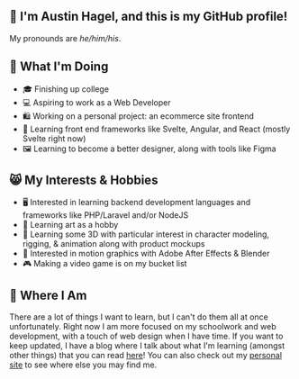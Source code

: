 <!--
**gmni-dev/gmni-dev** is a ✨ _special_ ✨ repository because its `README.md` (this file) appears on your GitHub profile.

Here are some ideas to get you started:

- 🔭 I’m currently working on ...
- 🌱 I’m currently learning ...
- 👯 I’m looking to collaborate on ...
- 🤔 I’m looking for help with ...
- 💬 Ask me about ...
- 📫 How to reach me: ...
- 😄 Pronouns: ...
- ⚡ Fun fact: ...
-->

## 👋 I'm Austin Hagel, and this is my GitHub profile!
My pronounds are _he/him/his_.

## 🤔 What I'm Doing

- 🎓 Finishing up college
- 💻 Aspiring to work as a Web Developer
- 🛍️ Working on a personal project: an ecommerce site frontend
- 🌲 Learning front end frameworks like Svelte, Angular, and React (mostly Svelte right now)
- 🖼️ Learning to become a better designer, along with tools like Figma

## 😸 My Interests & Hobbies

- 🖥️ Interested in learning backend development languages and frameworks like PHP/Laravel and/or NodeJS
- 🎨 Learning art as a hobby
- 🦾 Learning some 3D with particular interest in character modeling, rigging, & animation along with product mockups
- 🏃 Interested in motion graphics with Adobe After Effects & Blender
- 🎮 Making a video game is on my bucket list

## 📍 Where I Am

There are a lot of things I want to learn, but I can't do them all at once unfortunately. Right now I am more focused on my schoolwork and web development, with a touch of web design when I have time.
If you want to keep updated, I have a blog where I talk about what I'm learning (amongst other things) that you can read [here](https://austin.fo/blog)!
You can also check out my [personal site](https://austin.fo/) to see where else you may find me.
